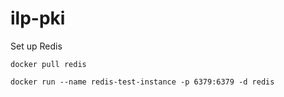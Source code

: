 # ilp-pki

Set up Redis 

`docker pull redis`

`docker run --name redis-test-instance -p 6379:6379 -d redis`

